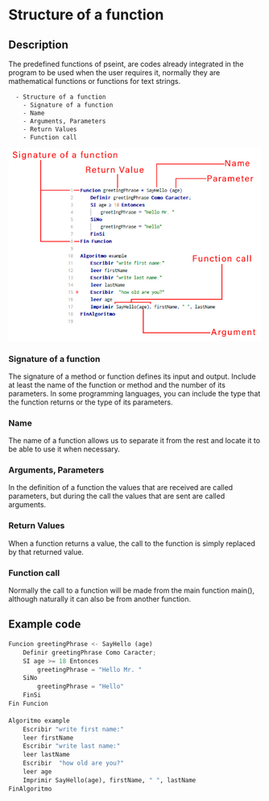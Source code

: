 # Structure of a function

## Description

The predefined functions of pseint, are codes already integrated in the program to be used when the user requires it, normally they are mathematical functions or functions for text strings.

```
  - Structure of a function
    - Signature of a function
    - Name
    - Arguments, Parameters
    - Return Values
    - Function call
```

![example](../../../assets/015.jpg "Example")

### Signature of a function

The signature of a method or function defines its input and output. Include at least the name of the function or method and the number of its parameters. In some programming languages, you can include the type that the function returns or the type of its parameters.

### Name

The name of a function allows us to separate it from the rest and locate it to be able to use it when necessary.

### Arguments, Parameters

In the definition of a function the values ​​that are received are called parameters, but during the call the values ​​that are sent are called arguments.

### Return Values

When a function returns a value, the call to the function is simply replaced by that returned value.

### Function call

Normally the call to a function will be made from the main function main(), although naturally it can also be from another function.

## Example code

```python
Funcion greetingPhrase <- SayHello (age)
	Definir greetingPhrase Como Caracter;
	SI age >= 18 Entonces
		greetingPhrase = "Hello Mr. "
	SiNo
		greetingPhrase = "Hello"
	FinSi
Fin Funcion

Algoritmo example
	Escribir "write first name:"
	leer firstName
	Escribir "write last name:"
	leer lastName
	Escribir  "how old are you?"
	leer age
	Imprimir SayHello(age), firstName, " ", lastName
FinAlgoritmo
```
